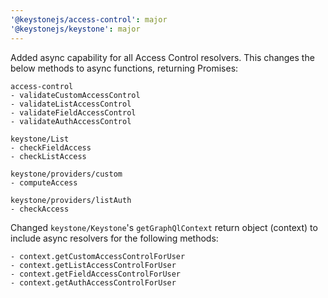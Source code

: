 ```yaml
---
'@keystonejs/access-control': major
'@keystonejs/keystone': major
---
```


Added async capability for all Access Control resolvers. This changes the below methods to async functions, returning Promises:

```
access-control
- validateCustomAccessControl
- validateListAccessControl
- validateFieldAccessControl
- validateAuthAccessControl

keystone/List
- checkFieldAccess
- checkListAccess

keystone/providers/custom
- computeAccess

keystone/providers/listAuth
- checkAccess

```

Changed `keystone/Keystone`'s `getGraphQlContext` return object (context) to include async resolvers for the following methods:
```
- context.getCustomAccessControlForUser
- context.getListAccessControlForUser
- context.getFieldAccessControlForUser
- context.getAuthAccessControlForUser
```
